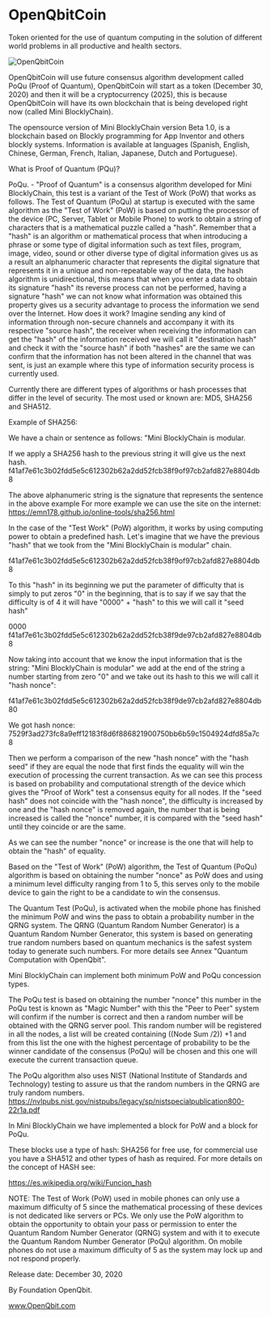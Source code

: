# OpenQbitCoin
Token oriented for the use of quantum computing in the solution of different world problems in all productive and health sectors.

![OpenQbitCoin](https://user-images.githubusercontent.com/60530547/89434387-1aa63880-d709-11ea-9bc7-bdac44d0f1a5.png)

OpenQbitCoin will use future consensus algorithm development called PoQu (Proof of Quantum), OpenQbitCoin will start as a token (December 30, 2020) and then it will be a cryptocurrency (2025), this is because OpenQbitCoin will have its own blockchain that is being developed right now (called Mini BlocklyChain).

The opensource version of Mini BlocklyChain version Beta 1.0, is a blockchain based on Blockly programming for App Inventor and others blockly systems. Information is available at languages ​​(Spanish, English, Chinese, German, French, Italian, Japanese, Dutch and Portuguese).

What is Proof of Quantum (PQu)?

PoQu. - "Proof of Quantum" is a consensus algorithm developed for Mini BlocklyChain, this test is a variant of the Test of Work (PoW) that works as follows.
The Test of Quantum (PoQu) at startup is executed with the same algorithm as the "Test of Work" (PoW) is based on putting the processor of the device (PC, Server, Tablet or Mobile Phone) to work to obtain a string of characters that is a mathematical puzzle called a "hash".
Remember that a "hash" is an algorithm or mathematical process that when introducing a phrase or some type of digital information such as text files, program, image, video, sound or other diverse type of digital information gives us as a result an alphanumeric character that represents the digital signature that represents it in a unique and non-repeatable way of the data, the hash algorithm is unidirectional, this means that when you enter a data to obtain its signature "hash" its reverse process can not be performed, having a signature "hash" we can not know what information was obtained this property gives us a security advantage to process the information we send over the Internet. How does it work? Imagine sending any kind of information through non-secure channels and accompany it with its respective "source hash", the receiver when receiving the information can get the "hash" of the information received we will call it "destination hash" and check it with the "source hash" if both "hashes" are the same we can confirm that the information has not been altered in the channel that was sent, is just an example where this type of information security process is currently used.

Currently there are different types of algorithms or hash processes that differ in the level of security. The most used or known are: MD5, SHA256 and SHA512.

Example of SHA256:

We have a chain or sentence as follows: "Mini BlocklyChain is modular.

If we apply a SHA256 hash to the previous string it will give us the next hash.
f41af7e61c3b02fdd5e5c612302b62a2dd52fcb38f9of97cb2afd827e8804db8

The above alphanumeric string is the signature that represents the sentence in the above example
For more example we can use the site on the internet:
https://emn178.github.io/online-tools/sha256.html


In the case of the "Test Work" (PoW) algorithm, it works by using computing power to obtain a predefined hash.
Let's imagine that we have the previous "hash" that we took from the "Mini BlocklyChain is modular" chain.

f41af7e61c3b02fdd5e5c612302b62a2dd52fcb38f9of97cb2afd827e8804db8

To this "hash" in its beginning we put the parameter of difficulty that is simply to put zeros "0" in the beginning, that is to say if we say that the difficulty is of 4 it will have "0000" + "hash" to this we will call it "seed hash"

0000 f41af7e61c3b02fdd5e5c612302b62a2dd52fcb38f9de97cb2afd827e8804db8

Now taking into account that we know the input information that is the string: "Mini BlocklyChain is modular" we add at the end of the string a number starting from zero "0" and we take out its hash to this we will call it "hash nonce":

f41af7e61c3b02fdd5e5c612302b62a2dd52fcb38f9de97cb2afd827e8804db80

We got hash nonce:
7529f3ad273fc8a9eff12183f8d6f886821900750bb6b59c1504924dfd85a7c8

Then we perform a comparison of the new "hash nonce" with the "hash seed" if they are equal the node that first finds the equality will win the execution of processing the current transaction. As we can see this process is based on probability and computational strength of the device which gives the "Proof of Work" test a consensus equity for all nodes.
If the "seed hash" does not coincide with the "hash nonce", the difficulty is increased by one and the "hash nonce" is removed again, the number that is being increased is called the "nonce" number, it is compared with the "seed hash" until they coincide or are the same. 

As we can see the number "nonce" or increase is the one that will help to obtain the "hash" of equality.

Based on the "Test of Work" (PoW) algorithm, the Test of Quantum (PoQu) algorithm is based on obtaining the number "nonce" as PoW does and using a minimum level difficulty ranging from 1 to 5, this serves only to the mobile device to gain the right to be a candidate to win the consensus.

The Quantum Test (PoQu), is activated when the mobile phone has finished the minimum PoW and wins the pass to obtain a probability number in the QRNG system.
The QRNG (Quantum Random Number Generator) is a Quantum Random Number Generator, this system is based on generating true random numbers based on quantum mechanics is the safest system today to generate such numbers. For more details see Annex "Quantum Computation with OpenQbit".

Mini BlocklyChain can implement both minimum PoW and PoQu concession types.

The PoQu test is based on obtaining the number "nonce" this number in the PoQu test is known as "Magic Number" with this the "Peer to Peer" system will confirm if the number is correct and then a random number will be obtained with the QRNG server pool. This random number will be registered in all the nodes, a list will be created containing ((Node Sum /2)) +1 and from this list the one with the highest percentage of probability to be the winner candidate of the consensus (PoQu) will be chosen and this one will execute the current transaction queue.

The PoQu algorithm also uses NIST (National Institute of Standards and Technology) testing to assure us that the random numbers in the QRNG are truly random numbers.
https://nvlpubs.nist.gov/nistpubs/legacy/sp/nistspecialpublication800-22r1a.pdf

In Mini BlocklyChain we have implemented a block for PoW and a block for PoQu.

These blocks use a type of hash: SHA256 for free use, for commercial use you have a SHA512 and other types of hash as required.
For more details on the concept of HASH see:

https://es.wikipedia.org/wiki/Funcion_hash

NOTE: The Test of Work (PoW) used in mobile phones can only use a maximum difficulty of 5 since the mathematical processing of these devices is not dedicated like servers or PCs. We only use the PoW algorithm to obtain the opportunity to obtain your pass or permission to enter the Quantum Random Number Generator (QRNG) system and with it to execute the Quantum Random Number Generator (PoQu) algorithm.
On mobile phones do not use a maximum difficulty of 5 as the system may lock up and not respond properly.



Release date: December 30, 2020

By Foundation OpenQbit.

www.OpenQbit.com
